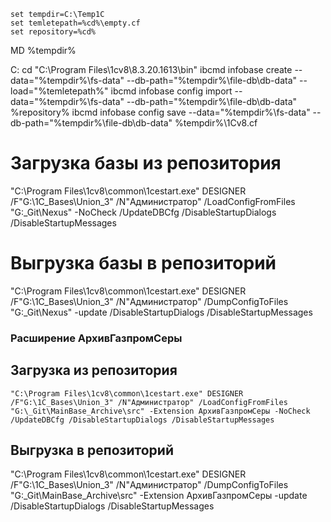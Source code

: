 
    set tempdir=C:\Temp1C
    set temletepath=%cd%\empty.cf
    set repository=%cd%

MD %tempdir%

C:
cd "C:\Program Files\1cv8\8.3.20.1613\bin"
ibcmd infobase create --data="%tempdir%\fs-data" --db-path="%tempdir%\file-db\db-data" --load="%temletepath%"
ibcmd infobase config import --data="%tempdir%\fs-data" --db-path="%tempdir%\file-db\db-data" %repository%
ibcmd infobase config save --data="%tempdir%\fs-data" --db-path="%tempdir%\file-db\db-data" %tempdir%\1Cv8.cf

# Загрузка базы из репозитория
"C:\Program Files\1cv8\common\1cestart.exe" DESIGNER /F"G:\1C_Bases\Union_3" /N"Администратор" /LoadConfigFromFiles "G:\_Git\Nexus" -NoCheck /UpdateDBCfg /DisableStartupDialogs /DisableStartupMessages



# Выгрузка базы в репозиторий
"C:\Program Files\1cv8\common\1cestart.exe" DESIGNER /F"G:\1C_Bases\Union_3" /N"Администратор" /DumpConfigToFiles "G:\_Git\Nexus" -update /DisableStartupDialogs /DisableStartupMessages


### Расширение АрхивГазпромСеры 

## Загрузка из репозитория
    "C:\Program Files\1cv8\common\1cestart.exe" DESIGNER /F"G:\1C_Bases\Union_3" /N"Администратор" /LoadConfigFromFiles "G:\_Git\MainBase_Archive\src" -Extension АрхивГазпромСеры -NoCheck /UpdateDBCfg /DisableStartupDialogs /DisableStartupMessages
    
## Выгрузка в репозиторий
"C:\Program Files\1cv8\common\1cestart.exe" DESIGNER /F"G:\1C_Bases\Union_3" /N"Администратор" /DumpConfigToFiles "G:\_Git\MainBase_Archive\src" -Extension АрхивГазпромСеры -update /DisableStartupDialogs /DisableStartupMessages

